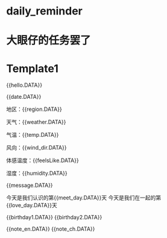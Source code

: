 # daily_reminder

# 大眼仔的任务罢了

# Template1
{{hello.DATA}}

{{date.DATA}} 

地区：{{region.DATA}} 

天气：{{weather.DATA}} 

气温：{{temp.DATA}} 

风向：{{wind_dir.DATA}} 

体感温度：{{feelsLike.DATA}}

湿度：{{humidity.DATA}}

{{message.DATA}}

今天是我们认识的第{{meet_day.DATA}}天
今天是我们在一起的第{{love_day.DATA}}天 

{{birthday1.DATA}} 
{{birthday2.DATA}} 


{{note_en.DATA}} 
{{note_ch.DATA}}